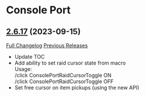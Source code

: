 # Console Port

## [2.6.17](https://github.com/seblindfors/ConsolePort/tree/2.6.17) (2023-09-15)
[Full Changelog](https://github.com/seblindfors/ConsolePort/compare/2.6.16...2.6.17) [Previous Releases](https://github.com/seblindfors/ConsolePort/releases)

- Update TOC  
- Add ability to set raid cursor state from macro  
    Usage:  
    /click ConsolePortRaidCursorToggle ON  
    /click ConsolePortRaidCursorToggle OFF  
- Set free cursor on item pickups (using the new API)  
